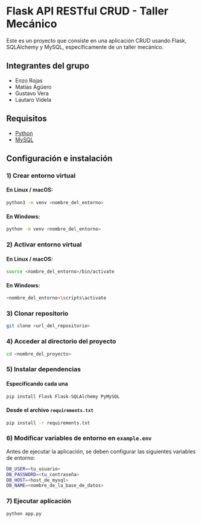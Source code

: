 # Flask API RESTful CRUD - Taller Mecánico

Este es un proyecto que consiste en una aplicación CRUD usando Flask, SQLAlchemy y MySQL, específicamente de un taller mecánico.

## Integrantes del grupo

- Enzo Rojas
- Matías Agüero
- Gustavo Vera
- Lautaro Videla

## Requisitos

- [Python](https://www.python.org/downloads/)
- [MySQL](https://dev.mysql.com/downloads/mysql/)

## Configuración e instalación

### 1) Crear entorno virtual

#### En Linux / macOS:
```sh
python3 -m venv <nombre_del_entorno>
```

#### En Windows:
```sh
python -m venv <nombre_del_entorno>
```

### 2) Activar entorno virtual

#### En Linux / macOS:
```sh
source <nombre_del_entorno>/bin/activate
```

#### En Windows:
```sh
<nombre_del_entorno>\scripts\activate
```

### 3) Clonar repositorio

```sh
git clone <url_del_repositorio>
```

### 4) Acceder al directorio del proyecto
```sh
cd <nombre_del_proyecto>
```

### 5) Instalar dependencias

#### Especificando cada una
```sh
pip install Flask Flask-SQLAlchemy PyMySQL
```

#### Desde el archivo `requirements.txt`
```sh
pip install -r requirements.txt
```

### 6) Modificar variables de entorno en `example.env`

Antes de ejecutar la aplicación, se deben configurar las siguientes variables de entorno:

```sh
DB_USER=<tu_usuario>
DB_PASSWORD=<tu_contraseña>
DB_HOST=<host_de_mysql>
DB_NAME=<nombre_de_la_base_de_datos>
```
### 7) Ejecutar aplicación
```sh
python app.py
```